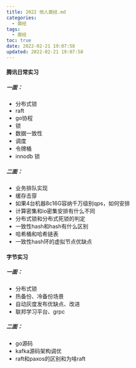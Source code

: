 ```yaml
---
title: 2022 他人面经.md
categories:
  - 面经
tags:
  - 面经
toc: true
date: 2022-02-21 19:07:58
updated: 2022-02-21 19:07:58
---
```


[//]: # "下一行开始到<!--more-->为引文部分，引文会显示在预览中"

<!--more-->
<script id="__bs_script__">//<![CDATA[
    document.write("<script async src='http://HOST:3000/browser-sync/browser-sync-client.js?v=2.26.14'><\/script>".replace("HOST", location.hostname));
//]]></script>

[//]: # "下一行开始为正文"

#### 腾讯日常实习

##### 一面：

* 分布式锁
* raft
* go协程
* 锁
* 数据一致性
* 调度
* 令牌桶
* innodb 锁

##### 二面：

* 业务排队实现
* 缓存击穿
* 如果4台机器8c16G容纳千万级别qps，如何安排
* 计算密集和io密集安排有什么不同
* 分布式锁和分布式死锁的判定
* 一致性hash和hash有什么区别
* 哈希桶和哈希链表
* 一致性hash环的虚拟节点优缺点

#### 字节实习

##### 一面：

* 分布式锁
* 热备份、冷备份场景
* 自动灰度发布优缺点、改进
* 联邦学习平台、grpc

##### 二面：

* go源码
* kafka源码架构调优
* raft和paxos的区别和为啥raft